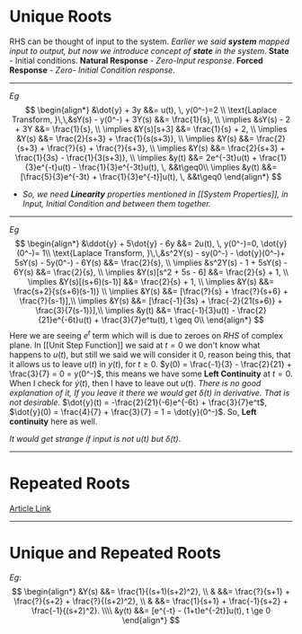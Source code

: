 # Unique Roots
RHS can be thought of input to the system.
*Earlier we said **system** mapped input to output, but now we introduce concept of **state** in the system*.
**State** - Initial conditions.
**Natural Response** - *Zero-Input response*.
**Forced Response** - *Zero- Initial Condition response*.
***
*Eg* $$
\begin{align*}
&\dot{y} + 3y &&= u(t), \, y(0^-)=2 \\
\text{Laplace Transform, }\,\,&sY(s) - y(0^-) + 3Y(s) &&= \frac{1}{s}, \\
\implies &sY(s) - 2 + 3Y &&= \frac{1}{s}, \\
\implies &Y(s)[s+3] &&= \frac{1}{s} + 2, \\
\implies &Y(s) &&= \frac{2}{s+3} + \frac{1}{s(s+3)}, \\
\implies &Y(s) &&= \frac{2}{s+3} + \frac{?}{s} + \frac{?}{s+3}, \\
\implies &Y(s) &&= \frac{2}{s+3} + \frac{1}{3s} - \frac{1}{3(s+3)}, \\
\implies &y(t) &&= 2e^{-3t}u(t) + \frac{1}{3}e^{-t}u(t) - \frac{1}{3}e^{-3t}u(t), \, &&t\geq0\\
\implies &y(t) &&= [\frac{5}{3}e^{-3t} + \frac{1}{3}e^{-t}]u(t), \, &&t\geq0
\end{align*}
$$
- *So, we need **Linearity** properties mentioned in [[System Properties]], in Input, Initial Condition and between them together.*
***
*Eg* $$
\begin{align*}
&\ddot{y} + 5\dot{y} - 6y &&= 2u(t), \, y(0^-)=0, \dot{y}(0^-)= 1\\
\text{Laplace Transform, }\,\,&s^2Y(s) - sy(0^-) - \dot{y}(0^-)+ 5sY(s) - 5y(0^-) - 6Y(s) &&= \frac{2}{s}, \\
\implies &s^2Y(s) - 1 + 5sY(s) - 6Y(s) &&= \frac{2}{s}, \\
\implies &Y(s)[s^2 + 5s - 6] &&= \frac{2}{s} + 1, \\
\implies &Y(s)[(s+6)(s-1)] &&= \frac{2}{s} + 1, \\
\implies &Y(s) &&= \frac{s+2}{s(s+6)(s-1)} \\
\implies &Y(s) &&= [\frac{?}{s} + \frac{?}{s+6} + \frac{?}{s-1}],\\
\implies &Y(s) &&= [\frac{-1}{3s} + \frac{-2}{21(s+6)} + \frac{3}{7(s-1)}],\\ 
\implies &y(t) &&= \frac{-1}{3}u(t) - \frac{2}{21}e^{-6t}u(t) + \frac{3}{7}e^tu(t), t \geq 0\\
\end{align*}
$$Here we are seeing $e^t$ term which will is due to zeroes on $RHS$ of complex plane.
In [[Unit Step Function]] we said at $t = 0$ we don't know what happens to $u(t)$, but still we said we will consider it $0$, reason being this, that it allows us to leave $u(t)$ in $y(t)$, for $t\geq 0$.
$y(0) = \frac{-1}{3} - \frac{2}{21} + \frac{3}{7} = 0 = y(0^-)$, this means we have some **Left Continuity** at $t=0$.
When I check for $\dot{y}(t)$, then I have to leave out $u(t)$. *There is no good explanation of it, If you leave it there we would get $\delta(t)$ in derivative. That is not desirable.*
$\dot{y}(t) = -\frac{2}{21}(-6)e^{-6t} + \frac{3}{7}e^t$,
$\dot{y}(0) = \frac{4}{7} + \frac{3}{7} = 1 = \dot{y}(0^-)$. So, **Left continuity** here as well.

*It would get strange if input is not $u(t)$ but $\delta(t)$*.
***
# Repeated Roots
[Article Link](https://lpsa.swarthmore.edu/BackGround/PartialFraction/RootsRepeat.html)
***
# Unique and Repeated Roots
*Eg*:
$$
\begin{align*}
&Y(s) &&= \frac{1}{(s+1)(s+2)^2}, \\
& &&= \frac{?}{s+1} + \frac{?}{s+2} + \frac{?}{(s+2)^2}, \\
& &&= \frac{1}{s+1} + \frac{-1}{s+2} + \frac{-1}{(s+2)^2}. \\\\
&y(t) &&= [e^{-t} - (1+t)e^{-2t}]u(t), t \ge 0
\end{align*}
$$


